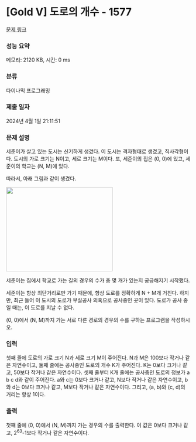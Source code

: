 # [Gold V] 도로의 개수 - 1577 

[문제 링크](https://www.acmicpc.net/problem/1577) 

### 성능 요약

메모리: 2120 KB, 시간: 0 ms

### 분류

다이나믹 프로그래밍

### 제출 일자

2024년 4월 1일 21:11:51

### 문제 설명

<p>세준이가 살고 있는 도시는 신기하게 생겼다. 이 도시는 격자형태로 생겼고, 직사각형이다. 도시의 가로 크기는 N이고, 세로 크기는 M이다. 또, 세준이의 집은 (0, 0)에 있고, 세준이의 학교는 (N, M)에 있다.</p>

<p>따라서, 아래 그림과 같이 생겼다.</p>

<p><img alt="" height="230" src="https://www.acmicpc.net/upload/201004/doro.png" width="291"></p>

<p>세준이는 집에서 학교로 가는 길의 경우의 수가 총 몇 개가 있는지 궁금해지기 시작했다.</p>

<p>세준이는 항상 최단거리로만 가기 때문에, 항상 도로를 정확하게 N + M개 거친다. 하지만, 최근 들어 이 도시의 도로가 부실공사 의혹으로 공사중인 곳이 있다. 도로가 공사 중일 때는, 이 도로를 지날 수 없다.</p>

<p>(0, 0)에서 (N, M)까지 가는 서로 다른 경로의 경우의 수를 구하는 프로그램을 작성하시오.</p>

### 입력 

 <p>첫째 줄에 도로의 가로 크기 N과 세로 크기 M이 주어진다. N과 M은 100보다 작거나 같은 자연수이고, 둘째 줄에는 공사중인 도로의 개수 K가 주어진다. K는 0보다 크거나 같고, 50보다 작거나 같은 자연수이다. 셋째 줄부터 K개 줄에는 공사중인 도로의 정보가 a b c d와 같이 주어진다. a와 c는 0보다 크거나 같고, N보다 작거나 같은 자연수이고, b와 d는 0보다 크거나 같고, M보다 작거나 같은 자연수이다. 그리고, (a, b)와 (c, d)의 거리는 항상 1이다.</p>

### 출력 

 <p>첫째 줄에 (0, 0)에서 (N, M)까지 가는 경우의 수를 출력한다. 이 값은 0보다 크거나 같고, 2<sup>63</sup>-1보다 작거나 같은 자연수이다.</p>

